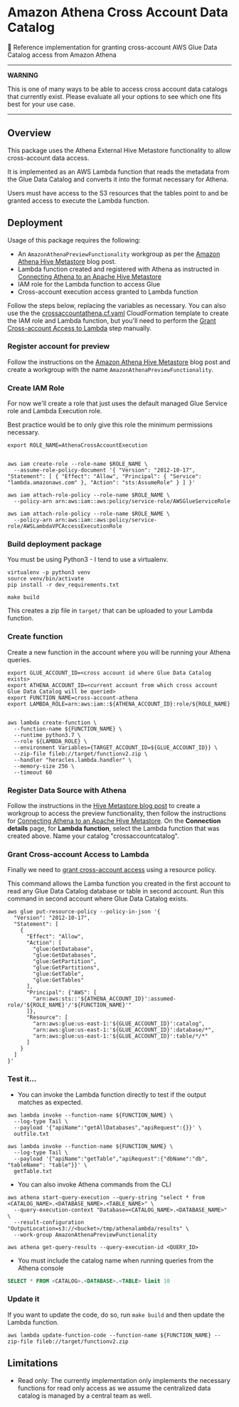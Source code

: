 # Amazon Athena Cross Account Data Catalog

🌉 Reference implementation for granting cross-account AWS Glue Data Catalog access from Amazon Athena

-------------------------------------

**WARNING**

This is one of many ways to be able to access cross account data catalogs that currently exist. Please evaluate all your options to see which one fits best for your use case.

-------------------------------------

## Overview

This package uses the Athena External Hive Metastore functionality to allow cross-account data access.

It is implemented as an AWS Lambda function that reads the metadata from the Glue Data Catalog and converts it into
the format necessary for Athena.

Users must have access to the S3 resources that the tables point to and be granted access to execute the Lambda function.

## Deployment

Usage of this package requires the following:
- An `AmazonAthenaPreviewFunctionality` workgroup as per the [Amazon Athena Hive Metastore](https://aws.amazon.com/blogs/big-data/connect-amazon-athena-to-your-apache-hive-metastore-and-use-user-defined-functions/) blog post.
- Lambda function created and registered with Athena as instructed in [Connecting Athena to an Apache Hive Metastore](https://docs.aws.amazon.com/athena/latest/ug/connect-to-data-source-hive.html)
- IAM role for the Lambda function to access Glue
- Cross-account execution access granted to Lambda function

Follow the steps below, replacing the variables as necessary. You can also use the the [crossaccountathena.cf.yaml](crossaccountathena.cf.yaml) CloudFormation template to create the IAM role and Lambda function, but you'll need to perform the [Grant Cross-account Access to Lambda](#grant-cross-account-access-to-lambda) step manually.

### Register account for preview

Follow the instructions on the [Amazon Athena Hive Metastore](https://aws.amazon.com/blogs/big-data/connect-amazon-athena-to-your-apache-hive-metastore-and-use-user-defined-functions/) blog post and create a workgroup with the name `AmazonAthenaPreviewFunctionality`.

### Create IAM Role

For now we'll create a role that just uses the default managed Glue Service role and Lambda Execution role.

Best practice would be to only give this role the minimum permissions necessary.

```shell
export ROLE_NAME=AthenaCrossAccountExecution


aws iam create-role --role-name $ROLE_NAME \
  --assume-role-policy-document '{ "Version": "2012-10-17", "Statement": [ { "Effect": "Allow", "Principal": { "Service": "lambda.amazonaws.com" }, "Action": "sts:AssumeRole" } ] }'

aws iam attach-role-policy --role-name $ROLE_NAME \
  --policy-arn arn:aws:iam::aws:policy/service-role/AWSGlueServiceRole

aws iam attach-role-policy --role-name $ROLE_NAME \
  --policy-arn arn:aws:iam::aws:policy/service-role/AWSLambdaVPCAccessExecutionRole
```

### Build deployment package

You must be using Python3 - I tend to use a virtualenv.

```shell
virtualenv -p python3 venv
source venv/bin/activate
pip install -r dev_requirements.txt
```

```shell
make build
```

This creates a zip file in `target/` that can be uploaded to your Lambda function.

### Create function

Create a new function in the account where you will be running your Athena queries.

```shell
export GLUE_ACCOUNT_ID=<cross account id where Glue Data Catalog exists>
export ATHENA_ACCOUNT_ID=<current account from which cross account Glue Data Catalog will be queried>
export FUNCTION_NAME=cross-account-athena
export LAMBDA_ROLE=arn:aws:iam::${ATHENA_ACCOUNT_ID}:role/${ROLE_NAME}


aws lambda create-function \
  --function-name ${FUNCTION_NAME} \
  --runtime python3.7 \
  --role ${LAMBDA_ROLE} \
  --environment Variables={TARGET_ACCOUNT_ID=${GLUE_ACCOUNT_ID}} \
  --zip-file fileb://target/functionv2.zip \
  --handler "heracles.lambda.handler" \
  --memory-size 256 \
  --timeout 60
```

### Register Data Source with Athena

Follow the instructions in the [Hive Metastore blog post](https://aws.amazon.com/blogs/big-data/connect-amazon-athena-to-your-apache-hive-metastore-and-use-user-defined-functions/) to create a workgroup to access the preview functionality, then follow the instructions for [Connecting Athena to an Apache Hive Metastore](https://docs.aws.amazon.com/athena/latest/ug/connect-to-data-source-hive.html). On the **Connection details** page, for **Lambda function**, select the Lambda function that was created above. Name your catalog "crossaccountcatalog".

### Grant Cross-account Access to Lambda

Finally we need to [grant cross-account access](https://docs.aws.amazon.com/glue/latest/dg/cross-account-access.html) using a resource policy. 

This command allows the Lamba function you created in the first account to read any Glue Data Catalog database or table in second account. Run this command in second account where Glue Data Catalog exists.

```shell
aws glue put-resource-policy --policy-in-json '{
  "Version": "2012-10-17",
  "Statement": [
    {
      "Effect": "Allow",
      "Action": [
        "glue:GetDatabase",
        "glue:GetDatabases",
        "glue:GetPartition",
        "glue:GetPartitions",
        "glue:GetTable",
        "glue:GetTables"
      ],
      "Principal": {"AWS": [
        "arn:aws:sts::'${ATHENA_ACCOUNT_ID}':assumed-role/'${ROLE_NAME}'/'${FUNCTION_NAME}'"
      ]},
      "Resource": [
        "arn:aws:glue:us-east-1:'${GLUE_ACCOUNT_ID}':catalog",
        "arn:aws:glue:us-east-1:'${GLUE_ACCOUNT_ID}':database/*",
        "arn:aws:glue:us-east-1:'${GLUE_ACCOUNT_ID}':table/*/*"
      ]
    }
  ]
}'
```

### Test it...

- You can invoke the Lambda function directly to test if the output matches as expected.

```shell
aws lambda invoke --function-name ${FUNCTION_NAME} \
  --log-type Tail \
  --payload '{"apiName":"getAllDatabases","apiRequest":{}}' \
  outfile.txt
```

```shell
aws lambda invoke --function-name ${FUNCTION_NAME} \
  --log-type Tail \
  --payload '{"apiName":"getTable","apiRequest":{"dbName":"db", "tableName": "table"}}' \
  getTable.txt
```

- You can also invoke Athena commands from the CLI

```shell
aws athena start-query-execution --query-string "select * from <CATALOG_NAME>.<DATABASE_NAME>.<TABLE_NAME>" \
  --query-execution-context "Database=<CATALOG_NAME>.<DATABASE_NAME>" \
  --result-configuration "OutputLocation=s3://<bucket>/tmp/athenalambda/results" \
  --work-group AmazonAthenaPreviewFunctionality
```

```shell
aws athena get-query-results --query-execution-id <QUERY_ID>
```

- You must include the catalog name when running queries from the Athena console

```sql
SELECT * FROM <CATALOG>.<DATABASE>.<TABLE> limit 10
```

### Update it

If you want to update the code, do so, run `make build` and then update the Lambda function.

```shell
aws lambda update-function-code --function-name ${FUNCTION_NAME} --zip-file fileb://target/functionv2.zip
```

## Limitations
- Read only: The currently implementation only implements the necessary functions for read only access as we assume the centralized data catalog is managed by a central team as well.
